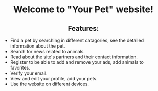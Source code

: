 # <div align=center>Welcome to "Your Pet" website!</div>

## <div align=center>Features:</div>

- Find a pet by searching in different catagories, see the detailed information
  about the pet.
- Search for news related to animals.
- Read about the site's partners and their contact information.
- Register to be able to add and remove your ads, add animals to favorites.
- Verify your email.
- View and edit your profile, add your pets.
- Use the website on different devices.

